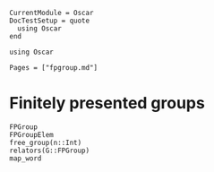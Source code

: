 ```@meta
CurrentModule = Oscar
DocTestSetup = quote
  using Oscar
end
```

```@setup oscar
using Oscar
```

```@contents
Pages = ["fpgroup.md"]
```

# Finitely presented groups

```@docs
FPGroup
FPGroupElem
free_group(n::Int)
relators(G::FPGroup)
map_word
```
